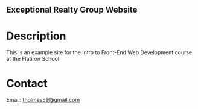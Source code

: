 Exceptional Realty Group Website
---

# Description

This is an example site for the Intro to Front-End Web Development course at the Flatiron School

# Contact

Email: tholmes59@gmail.com